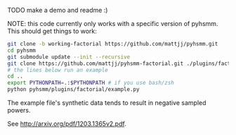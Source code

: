 TODO make a demo and readme :)

NOTE: this code currently only works with a specific version of pyhsmm. This should get things to work:

```bash
git clone -b working-factorial https://github.com/mattjj/pyhsmm.git
cd pyhsmm
git submodule update --init --recursive
git clone https://github.com/mattjj/pyhsmm-factorial.git ./plugins/factorial
# the lines below run an example
cd ..
export PYTHONPATH=.:$PYTHONPATH # if you use bash/zsh
python pyhsmm/plugins/factorial/example.py
```

The example file's synthetic data tends to result in negative sampled powers.

See http://arxiv.org/pdf/1203.1365v2.pdf.
